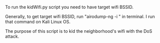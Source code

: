 To run the kidWifi.py script you need to have target wifi BSSID.

Generally, to get target wifi BSSID, run "airodump-ng -i <interface>" in terminal. I run that command on Kali Linux OS.

The purpose of this script is to kid the neighborhood's wifi with the DoS attack.
